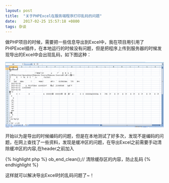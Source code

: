 ```yaml
---
layout: post
title:  "关于PHPExcel在服务端程序打印乱码的问题"
date:   2017-02-25 15:57:18 +0800
tags: 杂谈
---
```


做PHP项目的时候，需要把一些信息导出到Excel中，我在项目用引用了PHPExcel插件，在本地运行的时候没有问题，但是把程序上传到服务器的时候发现导出的Excel中会出现乱码，如下图这种：

![](/images/2017-02-25.png)

开始以为是导出的时候编码的问题，但是在本地测试了好多次，发现不是编码的问题，在网上查找了一些资料，发现是缓冲区的问题，在导出Excel之前需要手动清除缓冲区的内容,在header之前加入

{% highlight php %}
ob_end_clean();// 清除缓存区的内容，防止乱码
{% endhighlight %}

这样就可以解决导出Excel时的乱码问题了~！